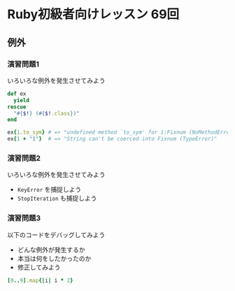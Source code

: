 # Ruby初級者向けレッスン 69回
## 例外

### 演習問題1
いろいろな例外を発生させてみよう

```ruby
def ex
  yield
rescue
  "#{$!} (#{$!.class})"
end

ex{1.to_sym} # => "undefined method `to_sym' for 1:Fixnum (NoMethodError)"
ex{1 + "1"}  # => "String can't be coerced into Fixnum (TypeError)"
```

### 演習問題2
いろいろな例外を発生させてみよう

- `KeyError` を捕捉しよう
- `StopIteration` も捕捉しよう

### 演習問題3
以下のコードをデバッグしてみよう

- どんな例外が発生するか
- 本当は何をしたかったのか
- 修正してみよう

```ruby
[0..9].map{|i| i * 2}
```
